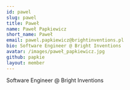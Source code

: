 ```yaml
---
id: pawel
slug: pawel
title: Paweł
name: Paweł Papkiewicz
short_name: Paweł
email: pawel.papkiewicz@brightinventions.pl
bio: Software Engineer @ Bright Inventions
avatar: /images/paweł_papkiewicz.jpg
github: papkie
layout: member
---
```


Software Engineer @ Bright Inventions
